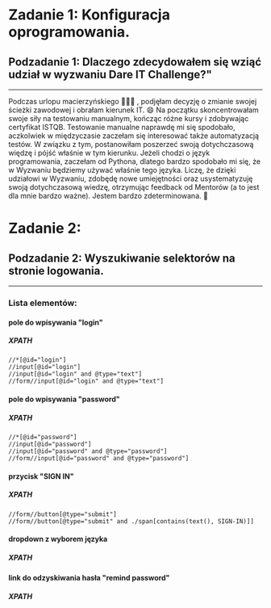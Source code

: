 # Zadanie 1: Konfiguracja oprogramowania.
## Podzadanie 1: Dlaczego zdecydowałem się wziąć udział w wyzwaniu Dare IT Challenge?"
---
Podczas urlopu macierzyńskiego :family_woman_girl_boy: , podjęłam decyzję o zmianie swojej ścieżki zawodowej i obrałam kierunek IT. :smile: Na początku skoncentrowałam swoje siły na testowaniu manualnym, kończąc różne kursy i zdobywając certyfikat ISTQB. Testowanie manualne naprawdę mi się spodobało, aczkolwiek w międzyczasie zaczełam się interesować także automatyzacją testów. W związku z tym, postanowiłam poszerzeć swoją dotychczasową więdzę i pójść właśnie w tym kierunku. Jeżeli chodzi o język programowania, zaczełam od Pythona, dlatego bardzo spodobało mi się, że w Wyzwaniu będziemy używać właśnie tego języka. Liczę, że dzięki udziałowi w Wyzwaniu, zdobędę nowe umiejętności oraz usystematyzuję swoją dotychczasową wiedzę, otrzymując feedback od Mentorów (a to jest dla mnie bardzo ważne). Jestem bardzo zdeterminowana. :muscle:

# Zadanie 2:
## Podzadanie 2: Wyszukiwanie selektorów na stronie logowania.
--- 
### Lista elementów:
#### pole do wpisywania "login"
##### XPATH

```
//*[@id="login"]
//input[@id="login"]
//input[@id="login" and @type="text"]
//form//input[@id="login" and @type="text"]
```

#### pole do wpisywania "password"
##### XPATH
```
//*[@id="password"]
//input[@id="password"]
//input[@id="password" and @type="password"]
//form//input[@id="password" and @type="password"]

```
#### przycisk "SIGN IN"
##### XPATH
```
//form//button[@type="submit"]
//form//button[@type="submit" and ./span[contains(text(), SIGN-IN)]]
```
#### dropdown z wyborem języka
##### XPATH
#### link do odzyskiwania hasła "remind password"
##### XPATH


